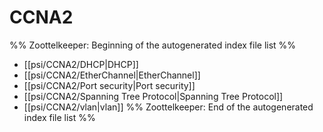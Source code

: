 # CCNA2
%% Zoottelkeeper: Beginning of the autogenerated index file list  %%
-  [[psi/CCNA2/DHCP|DHCP]]
-  [[psi/CCNA2/EtherChannel|EtherChannel]]
-  [[psi/CCNA2/Port security|Port security]]
-  [[psi/CCNA2/Spanning Tree Protocol|Spanning Tree Protocol]]
-  [[psi/CCNA2/vlan|vlan]]
%% Zoottelkeeper: End of the autogenerated index file list  %%
